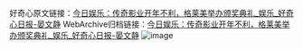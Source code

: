 好奇心原文链接：[今日娱乐：传奇影业开年不利，格莱美举办颁奖典礼_娱乐_好奇心日报-晏文静](https://www.qdaily.com/articles/6019.html)
WebArchive归档链接：[今日娱乐：传奇影业开年不利，格莱美举办颁奖典礼_娱乐_好奇心日报-晏文静](http://web.archive.org/web/20190623165833/https://www.qdaily.com/articles/6019.html)
![image](http://ww3.sinaimg.cn/large/007d5XDply1g3w9ez6bsaj30u032w7wh)